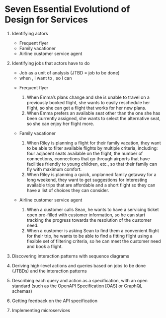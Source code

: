 # Seven Essential Evolutiond of Design for Services
1. Identifying actors
    - Frequent flyer
    - Family vacationer
    - Airline customer service agent
    

2. Identifying jobs that actors have to do
    * Job as a unit of analysis (JTBD = job to be done)
    * when <a circumstance>, I want to <motivation>, so I can <goal>
    - Frequent flyer
        1. When Emma’s plans change and she is unable to travel on a previously booked flight, she wants to easily reschedule her flight, so she can get a flight that works for her new plans.
        2. When Emma prefers an available seat other than the one she has been currently assigned, she wants to select the alternative seat, so she can enjoy her flight more.

    - Family vacationer
        1. When Riley is planning a flight for their family vacation, they want to be able to filter available flights by multiple criteria, including: four adjacent seats available on the flight, the number of connections, connections that go through airports that have facilities friendly to young children, etc., so that their family can fly with maximum comfort.
        2. When Riley is planning a quick, unplanned family getaway for a long weekend, they want to get suggestions for interesting available trips that are affordable and a short flight so they can have a list of choices they can consider.
        
    - Airline customer service agent
        1. When a customer calls Sean, he wants to have a servicing ticket open pre-filled with customer information, so he can start tracking the progress towards the resolution of the customer need.
        2. When a customer is asking Sean to find them a convenient flight for their trip, he wants to be able to find a fitting flight using a flexible set of filtering criteria, so he can meet the customer need and book a flight.

3. Discovering interaction patterns with sequence diagrams

4. Deriving high-level actions and queries based on jobs to be done (JTBDs) and the interaction patterns

5. Describing each query and action as a specification, with an open standard (such as the OpenAPI Specification [OAS] or GraphQL schemas)

6. Getting feedback on the API specification

7. Implementing microservices